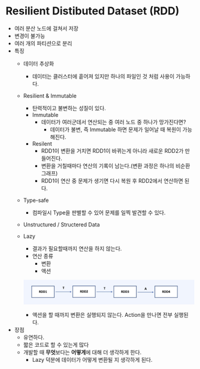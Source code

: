 # Resilient Distibuted Dataset (RDD)

- 여러 분산 노드에 걸쳐서 저장
- 변경이 불가능
- 여러 개의 파티션으로 분리
- 특징
    - 데이터 추상화
        - 데이터는 클러스터에 흩어져 있지만 하나의 파일인 것 처럼 사용이 가능하다.
    - Resilient & Immutable
        - 탄력적이고 불변하는 성질이 있다.
        - Immutable
            - 데이터가 여러군데서 연산되는 중 여러 노드 중 하나가 망가진다면?
                - 데이터가 불변, 즉 Immutable 하면 문제가 일어날 때 복원이 가능해진다.
        - Resilent
            - RDD1이 변환을 거치면 RDD1이 바뀌는게 아니라 새로운 RDD2가 만들어진다.
            - 변환을 거칠때마다 연산의 기록이 남는다.(변환 과정은 하나의 비순환 그래프)
            - RDD1이 연산 중 문제가 생기면 다시 복원 후 RDD2에서 연산하면 된다.
    - Type-safe
        - 컴파일시 Type을 판별할 수 있어 문제를 일찍 발견할 수 있다.
    - Unstructured / Structered Data
    - Lazy
        - 결과가 필요할때까지 연산을 하지 않는다.
        - 연산 종류
            - 변환
            - 액션
        
        ![Untitled](Resilient_Distibuted_Dataset(RDD)/Untitled.png)
        
        - 액션을 할 때까지 변환은 실행되지 않는다. Action을 만나면 전부 실행된다.
- 장점
    - 유연하다.
    - 짧은 코드로 할 수 있는게 많다
    - 개발할 때 **무엇**보다는 **어떻게**에 대해 더 생각하게 한다.
        - Lazy 덕분에 데이터가 어떻게 변환될 지 생각하게 된다.